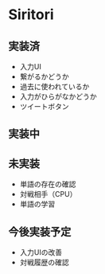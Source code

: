 # Siritori

## 実装済

- 入力UI
- 繋がるかどうか
- 過去に使われているか
- 入力がひらがなかどうか
- ツイートボタン

## 実装中

## 未実装

- 単語の存在の確認
- 対戦相手（CPU）
- 単語の学習

## 今後実装予定

- 入力UIの改善
- 対戦履歴の確認
